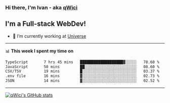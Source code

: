 ### Hi there, I'm Ivan - aka [qWici][website]

## I'm a Full-stack WebDev!
- 🔭 I’m currently working at [Universe][universe]

---

📊 **This week I spent my time on**
<!--START_SECTION:waka-->

```txt
TypeScript       7 hrs 45 mins   ███████████████████▓░░░░░   78.60 %
JavaScript       50 mins         ██░░░░░░░░░░░░░░░░░░░░░░░   08.60 %
CSV/TSV          19 mins         █░░░░░░░░░░░░░░░░░░░░░░░░   03.37 %
.env file        16 mins         ▓░░░░░░░░░░░░░░░░░░░░░░░░   02.73 %
JSON             14 mins         ▓░░░░░░░░░░░░░░░░░░░░░░░░   02.52 %
```

<!--END_SECTION:waka-->

---

[![qWici's GitHub stats](https://github-readme-stats.vercel.app/api?username=qWici)](https://github.com/qWici/github-readme-stats)

[website]: https://devkucher.com
[twitter]: https://twitter.com/KucherDev
[linkedin]: https://www.linkedin.com/in/ivankucher
[universe]: https://universeapps.limited
